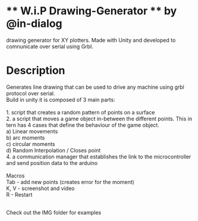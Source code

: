 # ** W.i.P Drawing-Generator **  by @in-dialog
drawing generator for XY plotters. Made with Unity and developed to comnunicate over serial using  Grbl.
# Description

Generates line drawing that can  be used to drive any machine using grbl protocol over serial.   <br/>
Build in unity it is composed of 3 main parts:  <br/><br/>
	1. script that creates a random pattern of points on a surface <br/>
	2. a script that moves a game object in-between the different points. This in tern has 4 cases that define the behaviour of the game object.  <br/>
		a) Linear movements <br/>
		b) arc moments <br/>
		c) circular moments <br/>
		d) Random Interpolation / Closes point <br/>
  	4. a communication manager that establishes the link to the microcontroller and send position data to the arduino <br/><br/>
	Macros <br/>
	Tab - add new points (creates error for the moment)<br/>
	K, V - screenshot and video <br/>
	R - Restart <br/>
	
<br/>
	Check out the IMG folder for examples
<br/> <br/> 
